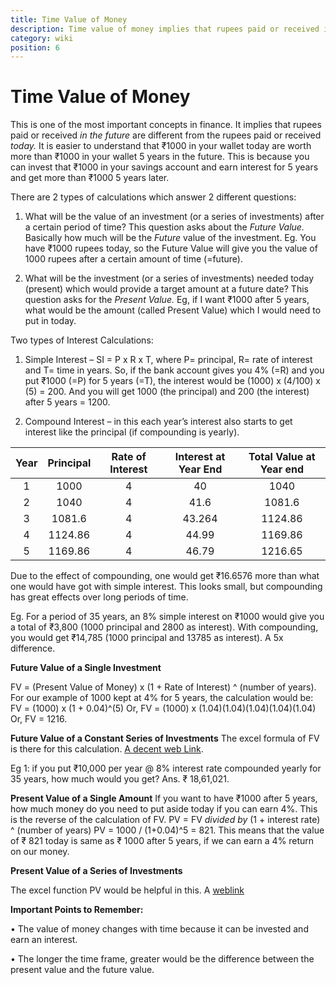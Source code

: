 ```yaml
---
title: Time Value of Money
description: Time value of money implies that rupees paid or received in the future are different from the rupees paid or received today.
category: wiki
position: 6
---
```


# Time Value of Money

This is one of the most important concepts in finance. It implies that rupees paid or received *in the future* are different from the rupees paid or received *today.* It is easier to understand that ₹1000 in your wallet today are worth more than ₹1000 in your wallet 5 years in the future. This is because you can invest that ₹1000 in your savings account and earn interest for 5 years and get more than ₹1000 5 years later.

There are 2 types of calculations which answer 2 different questions:

1. What will be the value of an investment (or a series of investments) after a certain period of time? This question asks about the *Future Value.* Basically how much will be the _Future_ value of the investment. Eg. You have ₹1000 rupees today, so the Future Value will give you the value of 1000 rupees after a certain amount of time (=future).  

2. What will be the investment (or a series of investments) needed today (present) which would provide a target amount at a future date? This question asks for the *Present Value.* Eg, if I want ₹1000 after 5 years, what would be the amount (called Present Value) which I would need to put in today.

Two types of Interest Calculations:

1. Simple Interest – SI = P x R x T, where P= principal, R= rate of interest and T= time in years. So, if the bank account gives you 4% (=R) and you put ₹1000 (=P) for 5 years (=T), the interest would be (1000) x (4/100) x (5) = 200. And you will get 1000 (the principal) and 200 (the interest) after 5 years = 1200.

2. Compound Interest – in this each year’s interest also starts to get interest like the principal (if compounding is yearly).

|Year|Principal|Rate of Interest|Interest at Year End|Total Value at Year end|
|:-:|:-:|:-:|:-:|:-:|
|1|1000|4|40|1040|
|2|1040|4|41.6|1081.6|
|3|1081.6|4|43.264|1124.86|
|4|1124.86|4|44.99|1169.86|
|5|1169.86|4|46.79|1216.65|


Due to the effect of compounding, one would get ₹16.6576 more than what one would have got with simple interest. This looks small, but compounding has great effects over long periods of time.

Eg. For a period of 35 years, an 8% simple interest on ₹1000 would give you a total of ₹3,800 (1000 principal and 2800 as interest). With compounding, you would get ₹14,785 (1000 principal and 13785 as interest). A 5x difference.

**Future Value of a Single Investment**

FV = (Present Value of Money) x (1 + Rate of Interest) ^ (number of years).
For our example of 1000 kept at 4% for 5 years, the calculation would be:
FV = (1000) x (1 + 0.04)^(5)
Or, FV = (1000) x (1.04)(1.04)(1.04)(1.04)(1.04)
Or, FV = 1216.

**Future Value of a Constant Series of Investments**
The excel formula of FV is there for this calculation.
[A decent web Link](http://www.calculatorsoup.com/calculators/financial/future-value-annuity-calculator.php).

Eg 1: if you put ₹10,000 per year @ 8% interest rate compounded yearly for 35 years, how much would you get? Ans. ₹ 18,61,021.

**Present Value of a Single Amount**
If you want to have ₹1000 after 5 years, how much money do you need to put aside today if you can earn 4%. This is the reverse of the calculation of FV.
PV = FV *divided by* (1 + interest rate) ^ (number of years)
PV = 1000 / (1+0.04)^5 = 821.
This means that the value of ₹ 821 today is same as ₹ 1000 after 5 years, if we can earn a 4% return on our money.

**Present Value of a Series of Investments**

The excel function PV would be helpful in this. A [weblink](http://www.calculatorsoup.com/calculators/financial/present-value-annuity-calculator.php)


**Important Points to Remember:**

•	The value of money changes with time because it can be invested and earn an interest.

•	The longer the time frame, greater would be the difference between the present value and the future value.
